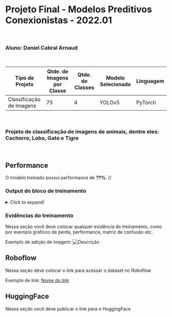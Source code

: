 # Projeto Final - Modelos Preditivos Conexionistas - 2022.01
<br>

### Aluno: Daniel Cabral Arnaud

<br>

|**Tipo de Projeto**|**Qtde. de Imagens por Classe**|**Qtde. de Classes**|**Modelo Selecionado**|**Linguagem**|
|--|--|--|--|--|
Classificação de Imagens| 75 | 4 |YOLOv5|PyTorch|

<br>

### Projeto de classificação de imagens de animais, dentre eles: Cachorro, Lobo, Gato e Tigre

<br>


## Performance

O modelo treinado possui performance de **??%**.
//

### Output do bloco de treinamento

<details>
  <summary>Click to expand!</summary>
  
  ```text
    Você deve colar aqui a saída do bloco de treinamento do notebook, contendo todas as épocas e saídas do treinamento
  ```
</details>

### Evidências do treinamento

Nessa seção você deve colocar qualquer evidência do treinamento, como por exemplo gráficos de perda, performance, matriz de confusão etc.

Exemplo de adição de imagem:
![Descrição](https://picsum.photos/seed/picsum/500/300)

## Roboflow

Nessa seção deve colocar o link para acessar o dataset no Roboflow

Exemplo de link: [Nome do link](google.com)

## HuggingFace

Nessa seção você deve publicar o link para o HuggingFace

